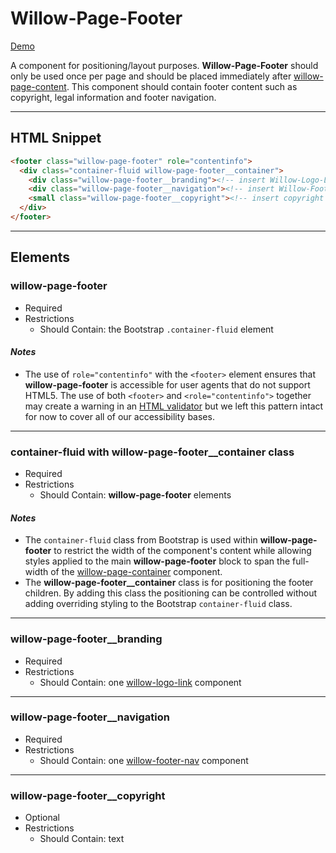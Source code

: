 # **Willow-Page-Footer**

[Demo](http://codepen.io/team/UnumUX/pen/yMgJXb)

A component for positioning/layout purposes. **Willow-Page-Footer** should only be used once per page and should be placed immediately after [willow-page-content](../page-content). This component should contain footer content such as copyright, legal information and footer navigation.

---

## HTML Snippet

```html
<footer class="willow-page-footer" role="contentinfo">
  <div class="container-fluid willow-page-footer__container">
    <div class="willow-page-footer__branding"><!-- insert Willow-Logo-Link Component --></div>
    <div class="willow-page-footer__navigation"><!-- insert Willow-Footer-Nav Component Here --></div>
    <small class="willow-page-footer__copyright"><!-- insert copyright text here --></small>
  </div>
</footer>
```

---

## Elements

### willow-page-footer

- Required
- Restrictions
  - Should Contain: the Bootstrap `.container-fluid` element

#### _Notes_

- The use of `role="contentinfo"` with the `<footer>` element ensures that **willow-page-footer** is accessible for user agents that do not support HTML5. The use of both `<footer>` and `<role="contentinfo">` together may create a warning in an [HTML validator](https://validator.w3.org/) but we left this pattern intact for now to cover all of our accessibility bases.

---

### container-fluid with willow-page-footer__container class

- Required
- Restrictions
  - Should Contain: **willow-page-footer** elements

#### _Notes_

- The `container-fluid` class from Bootstrap is used within **willow-page-footer** to restrict the width of the component's content while allowing styles applied to the main **willow-page-footer** block to span the full-width of the [willow-page-container](../page-container) component.
- The **willow-page-footer__container** class is for positioning the footer children. By adding this class the positioning can be controlled without adding overriding styling to the Bootstrap `container-fluid` class.

---

### willow-page-footer__branding

- Required
- Restrictions
  - Should Contain: one [willow-logo-link](../logo-link) component

---

### willow-page-footer__navigation

- Required
- Restrictions
  - Should Contain: one [willow-footer-nav](../footer-nav) component

---

### willow-page-footer__copyright

- Optional
- Restrictions
  - Should Contain: text